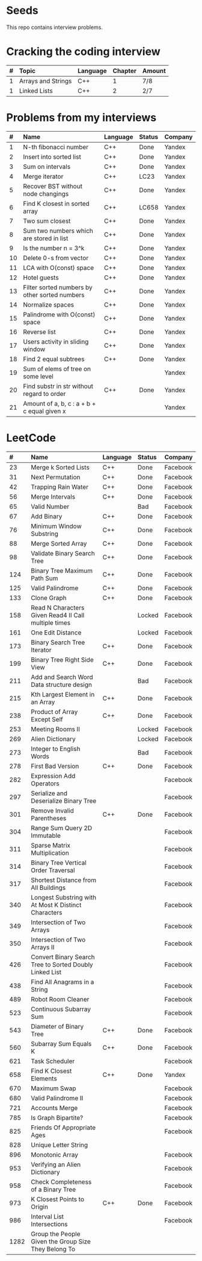 # Seeds
This repo contains interview problems.

# Cracking the coding interview
| #    | Topic                                                      |Language | Chapter | Amount   |
|:-----|:-----------------------------------------------------------|:--------|:--------|:---------|
| 1    | Arrays and Strings                                         | C++     | 1       | 7/8      |
| 1    | Linked Lists                                               | C++     | 2       | 2/7      |

# Problems from my interviews
| #    | Name                                                       |Language  | Status | Company  |
|:-----|:-----------------------------------------------------------|:--------|:-------|:----------|
| 1    | N-th fibonacci number                                      | C++     | Done   | Yandex    |
| 2    | Insert into sorted list                                    | C++     | Done   | Yandex    |
| 3    | Sum on intervals                                           | C++     | Done   | Yandex    |
| 4    | Merge iterator                                             | C++     | LC23   | Yandex    |
| 5    | Recover BST without node changings                         | C++     | Done   | Yandex    |
| 6    | Find K closest in sorted array                             | C++     | LC658  | Yandex    |
| 7    | Two sum closest                                            | C++     | Done   | Yandex    |
| 8    | Sum two numbers which are stored in list                   | C++     | Done   | Yandex    |
| 9    | Is the number n = 3^k                                      | C++     | Done   | Yandex    |
| 10   | Delete 0-s from vector                                     | C++     | Done   | Yandex    |
| 11   | LCA with O(const) space                                    | C++     | Done   | Yandex    |
| 12   | Hotel guests                                               | C++     | Done   | Yandex    |
| 13   | Filter sorted numbers by other sorted numbers              | C++     | Done   | Yandex    |
| 14   | Normalize spaces                                           | C++     | Done   | Yandex    |
| 15   | Palindrome with O(const) space                             | C++     | Done   | Yandex    |
| 16   | Reverse list                                               | C++     | Done   | Yandex    |
| 17   | Users activity in sliding window                           | C++     | Done   | Yandex    |
| 18   | Find 2 equal subtrees                                      | C++     | Done   | Yandex    |
| 19   | Sum of elems of tree on some level                         |         |        | Yandex    |
| 20   | Find substr in str without regard to order                 | C++     | Done   | Yandex    |
| 21   | Amount of a, b, c : a + b + c equal given x                |         |        | Yandex    |

# LeetCode
| #    | Name                                                       |Language  | Status | Company  |
|:-----|:-----------------------------------------------------------|:--------|:-------|:----------|
| 23   | Merge k Sorted Lists                                       | C++     | Done   | Facebook  |
| 31   | Next Permutation                                           | C++     | Done   | Facebook  |
| 42   | Trapping Rain Water                                        | C++     | Done   | Facebook  |
| 56   | Merge Intervals                                            | C++     | Done   | Facebook  |
| 65   | Valid Number                                               |         | Bad    | Facebook  |
| 67   | Add Binary                                                 | C++     | Done   | Facebook  |
| 76   | Minimum Window Substring                                   | C++     | Done   | Facebook  |
| 88   | Merge Sorted Array                                         | C++     | Done   | Facebook  |
| 98   | Validate Binary Search Tree                                | C++     | Done   | Facebook  |
| 124  | Binary Tree Maximum Path Sum                               | C++     | Done   | Facebook  |
| 125  | Valid Palindrome                                           | C++     | Done   | Facebook  |
| 133  | Clone Graph                                                | C++     | Done   | Facebook  |
| 158  | Read N Characters Given Read4 II   Call multiple times     |         | Locked | Facebook  |
| 161  | One Edit Distance                                          |         | Locked | Facebook  |
| 173  | Binary Search Tree Iterator                                | C++     | Done   | Facebook  |
| 199  | Binary Tree Right Side View                                | C++     | Done   | Facebook  |
| 211  | Add and Search Word   Data structure design                |         | Bad    | Facebook  |
| 215  | Kth Largest Element in an Array                            | C++     | Done   | Facebook  |
| 238  | Product of Array Except Self                               | C++     | Done   | Facebook  |
| 253  | Meeting Rooms II                                           |         | Locked | Facebook  |
| 269  | Alien Dictionary                                           |         | Locked | Facebook  |
| 273  | Integer to English Words                                   |         | Bad    | Facebook  |
| 278  | First Bad Version                                          | C++     | Done   | Facebook  |
| 282  | Expression Add Operators                                   |         |        | Facebook  |
| 297  | Serialize and Deserialize Binary Tree                      |         |        | Facebook  |
| 301  | Remove Invalid Parentheses                                 | C++     | Done   | Facebook  |
| 304  | Range Sum Query 2D   Immutable                             |         |        | Facebook  |
| 311  | Sparse Matrix Multiplication                               |         |        | Facebook  |
| 314  | Binary Tree Vertical Order Traversal                       |         |        | Facebook  |
| 317  | Shortest Distance from All Buildings                       |         |        | Facebook  |
| 340  | Longest Substring with At Most K Distinct Characters       |         |        | Facebook  |
| 349  | Intersection of Two Arrays                                 |         |        | Facebook  |
| 350  | Intersection of Two Arrays II                              |         |        | Facebook  |
| 426  | Convert Binary Search Tree to Sorted Doubly Linked List    |         |        | Facebook  |
| 438  | Find All Anagrams in a String                              |         |        | Facebook  |
| 489  | Robot Room Cleaner                                         |         |        | Facebook  |
| 523  | Continuous Subarray Sum                                    |         |        | Facebook  |
| 543  | Diameter of Binary Tree                                    | C++     | Done   | Facebook  |
| 560  | Subarray Sum Equals K                                      | C++     | Done   | Facebook  |
| 621  | Task Scheduler                                             |         |        | Facebook  |
| 658  | Find K Closest Elements                                    | C++     | Done   | Yandex    |
| 670  | Maximum Swap                                               |         |        | Facebook  |
| 680  | Valid Palindrome II                                        |         |        | Facebook  |
| 721  | Accounts Merge                                             |         |        | Facebook  |
| 785  | Is Graph Bipartite?                                        |         |        | Facebook  |
| 825  | Friends Of Appropriate Ages                                |         |        | Facebook  |
| 828  | Unique Letter String                                       |         |        |           |
| 896  | Monotonic Array                                            |         |        | Facebook  |
| 953  | Verifying an Alien Dictionary                              |         |        | Facebook  |
| 958  | Check Completeness of a Binary Tree                        |         |        | Facebook  |
| 973  | K Closest Points to Origin                                 | C++     | Done   | Facebook  |
| 986  | Interval List Intersections                                |         |        | Facebook  |
| 1282 | Group the People Given the Group Size They Belong To       |         |        |           |
